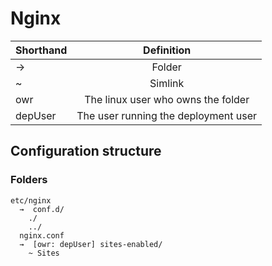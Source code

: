 # Nginx

| Shorthand | Definition                           | 
|-----------|:------------------------------------:|
| →         | Folder                               |
| ~         | Simlink                              |
| owr       | The linux user who owns the folder   |
| depUser   | The user running the deployment user |

## Configuration structure
### Folders
    etc/nginx
      →  conf.d/
        ./
        ../
      nginx.conf
      →  [owr: depUser] sites-enabled/
        ~ Sites

